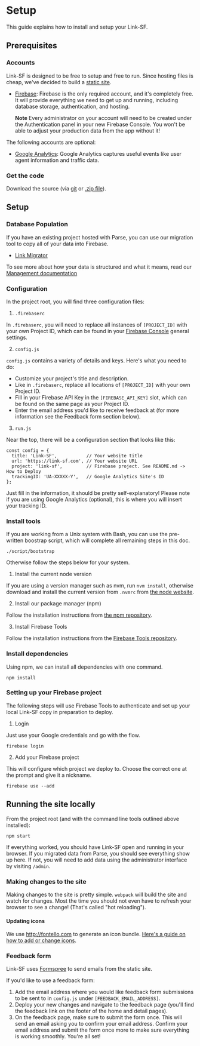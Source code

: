 # Setup

This guide explains how to install and setup your Link-SF.

## Prerequisites

### Accounts

Link-SF is designed to be free to setup and free to run. Since hosting files is cheap, we've decided to build a [static site](https://en.wikipedia.org/wiki/Static_web_page).

* [Firebase](https://firebase.google.com/console):  Firebase is the only required account, and it's completely free.  It will provide everything we need to get up and running, including database storage, authentication, and hosting.

  **Note**  Every administrator on your account will need to be created under the Authentication panel in your new Firebase Console.  You won't be able to adjust your production data from the app without it!

The following accounts are optional:

* [Google Analytics](http://www.google.com/analytics/):  Google Analytics captures useful events like user agent information and traffic data.

### Get the code

Download the source (via [git](git@github.com:zendesk/linksf.git) or [.zip file](https://github.com/zendesk/linksf/archive/master.zip)).

## Setup

### Database Population

If you have an existing project hosted with Parse, you can use our migration tool to copy all of your data into  Firebase.

 * [Link Migrator](http://linkmigrator.herokuapp.com/)

To see more about how your data is structured and what it means, read our [Management documentation](https://github.com/zendesk/linksf/blob/master/docs/MANAGE.md)

### Configuration

In the project root, you will find three configuration files:

1. `.firebaserc`

  In `.firebaserc`, you will need to replace all instances of `[PROJECT_ID]` with your own Project ID, which can be found in your [Firebase Console](https://firebase.google.com/console) general settings.

2. `config.js`

  `config.js` contains a variety of details and keys.  Here's what you need to do:
  * Customize your project's title and description.
  * Like in `.firebaserc`, replace all locations of `[PROJECT_ID]` with your own Project ID.
  * Fill in your Firebase API Key in the `[FIREBASE_API_KEY]` slot, which can be found on the same page as your Project ID.
  * Enter the email address you'd like to receive feedback at (for more information see the Feedback form section below).

3. `run.js`

  Near the top, there will be a configuration section that looks like this:

  ```
  const config = {
    title: 'Link-SF',           // Your website title
    url: 'https://link-sf.com', // Your website URL
    project: 'link-sf',         // Firebase project. See README.md -> How to Deploy
    trackingID: 'UA-XXXXX-Y',   // Google Analytics Site's ID
  };
  ```

  Just fill in the information, it should be pretty self-explanatory!  Please note if you are using Google Analytics (optional), this is where you will insert your tracking ID.


### Install tools

If you are working from a Unix system with Bash, you can use the pre-written boostrap script, which will complete all remaining steps in this doc.

`./script/bootstrap`

Otherwise follow the steps below for your system.

1. Install the current node version

  If you are using a version manager such as nvm, run `nvm install`, otherwise download and install the current version from `.nvmrc` from [the node website](http://nodejs.org/).

2. Install our package manager (npm)

  Follow the installation instructions from [the npm repository](https://github.com/npm/npm).

3. Install Firebase Tools

  Follow the installation instructions from the [Firebase Tools repository](https://github.com/firebase/firebase-tools).

### Install dependencies

Using npm, we can install all dependencies with one command.

`npm install`

### Setting up your Firebase project

The following steps will use Firebase Tools to authenticate and set up your local Link-SF copy in preparation to deploy.

1. Login

  Just use your Google credentials and go with the flow.

  `firebase login`

2. Add your Firebase project

  This will configure which project we deploy to. Choose the correct one at the prompt and give it a nickname.

  `firebase use --add`

## Running the site locally

From the project root (and with the command line tools outlined above installed):

`npm start`

If everything worked, you should have Link-SF open and running in your browser. If you migrated data from Parse, you should see everything show up here.  If not, you will need to add data using the administrator interface by visiting `/admin`.

### Making changes to the site

Making changes to the site is pretty simple. `webpack` will build the site and watch for changes. Most the time you should not even have to refresh your browser to see a change! (That's called "hot reloading").

#### Updating icons

We use http://fontello.com to generate an icon bundle. [Here's a guide on how to add or change icons](https://github.com/zendesk/linksf/blob/master/docs/ICONS.md).

### Feedback form

Link-SF uses [Formspree](https://formspree.io/) to send emails from the static site.

If you'd like to use a feedback form:

1. Add the email address where you would like feedback form submissions to be sent to in `config.js` under `[FEEDBACK_EMAIL_ADDRESS]`.
2. Deploy your new changes and navigate to the feedback page (you'll find the feedback link on the footer of the home and detail pages).
3. On the feedback page, make sure to submit the form once. This will send an email asking you to confirm your email address. Confirm your email address and submit the form once more to make sure everything is working smoothly. You're all set!
